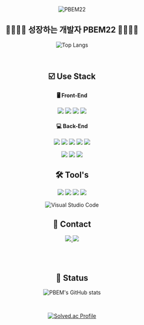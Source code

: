 <div align="center">
  
![PBEM22](https://capsule-render.vercel.app/api?type=venom&color=auto&height=300&section=header&text=PBEM22%20&fontSize=90)  

  <h2>🏳️‍🌈🏳️‍🌈 성장하는 개발자 PBEM22 🏳️‍🌈🏳️‍🌈 </h2> 
  
![Top Langs](https://github-readme-stats.vercel.app/api/top-langs/?username=PBEM22&layout=compact) 

<br>
<h2>☑️ Use Stack </h2>
<h4>🖥️ Front-End </h4>
<img src="https://img.shields.io/badge/html-E34F26.svg?style=for-the-badge&logo=html5&logoColor=white" /> <img src="https://img.shields.io/badge/css-4574E0.svg?style=for-the-badge&logo=css3&logoColor=white" /> <img src="https://img.shields.io/badge/javascript-F7DF1E.svg?style=for-the-badge&logo=javascript&logoColor=20232a" /> <img src="https://img.shields.io/badge/react-20232a.svg?style=for-the-badge&logo=react&logoColor=61DAFB" />   

<h4>💻 Back-End </h4>
<img src="https://img.shields.io/badge/java-F44336.svg?style=for-the-badge&logo=java&logoColor=white" /> <img src="https://img.shields.io/badge/spring-8BC34A.svg?style=for-the-badge&logo=spring&logoColor=white" /> <img src="https://img.shields.io/badge/security-20232a.svg?style=for-the-badge&logo=springsecurity&logoColor=6DB33F" /> <img src="https://img.shields.io/badge/spring boot-6DB33F.svg?style=for-the-badge&logo=springboot&logoColor=white" /> <img src="https://img.shields.io/badge/mysql-4479A1.svg?style=for-the-badge&logo=mysql&logoColor=white" />

<img src="https://img.shields.io/badge/docker-1488C6.svg?style=for-the-badge&logo=docker&logoColor=white" /> <img src="https://img.shields.io/badge/jenkins-D24939.svg?style=for-the-badge&logo=jenkins&logoColor=white" /> <img src="https://img.shields.io/badge/mariadb-003545.svg?style=for-the-badge&logo=mariadb&logoColor=white" />     

<h2>🛠️ Tool's </h2>
<img src="https://img.shields.io/badge/notion-white.svg?style=for-the-badge&logo=notion&logoColor=black" /> <img src="https://img.shields.io/badge/git-F14232.svg?style=for-the-badge&logo=git&logoColor=white" />
 <img src="https://img.shields.io/badge/github-181717.svg?style=for-the-badge&logo=github&logoColor=white" />  <img src="https://img.shields.io/badge/intellij-20232a.svg?style=for-the-badge&logo=intellijidea&logoColor=white" /> 
 
 ![Visual Studio Code](https://img.shields.io/badge/Visual%20Studio%20Code-007ACC.svg?&style=for-the-badge&logo=Visual%20Studio%20Code&logoColor=white)

<h2>🌈 Contact</h2>
<a href="https://velog.io/@publeman">
  <img src="https://img.shields.io/badge/velog-1EBC8F.svg?style=for-the-badge&logo=velog&logoColor=white" />
</a>
<!-- <a href="https://www.discord.com/users/323169081908002818">
  <img src="https://img.shields.io/badge/discord-7289DA.svg?style=for-the-badge&logo=discord&logoColor=white" />
</a> -->
<!-- <a href="https://www.instagram.com/dlacofbs/">
  <img src="https://img.shields.io/badge/instagram-E4405F.svg?style=for-the-badge&logo=instagram&logoColor=white" />
</a> -->
<a href="mailto:dlacofbs1229@gmail.com">
  <img src="https://img.shields.io/badge/dlacofbs1229@Gmail.com-D14836.svg?style=for-the-badge&logo=gmail&logoColor=white" /> 
</a>

<br>
<br>
<br>
<br>

<h2> 🧮 Status </h2>

![PBEM's GitHub stats](https://github-readme-stats.vercel.app/api?username=PBEM22&show_icons=true&theme=dark&count_private=true)  

<br>

[![Solved.ac Profile](http://mazassumnida.wtf/api/v2/generate_badge?boj=dlacofbs)](https://solved.ac/dlacofbs/)

</div>

